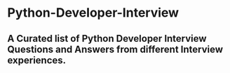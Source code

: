 # Python-Developer-Interview

## A Curated list of Python Developer Interview Questions and Answers from different Interview experiences.

